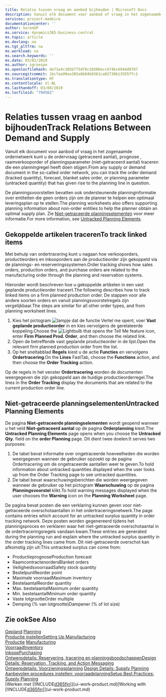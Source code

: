 ```yaml
---
title: Relatie tussen vraag en aanbod bijhouden | Microsoft Docs
description: Vanuit elk document voor aanbod of vraag in het zogenaamde ordernetwerk kunt u de ordervraag (getraceerd aantal), prognose , raamverkooporder of planningsparameter (niet-getraceerd aantal) traceren die een planningregel heeft doen stijgen.
services: project-madeira
documentationcenter: ''
author: SorenGP
ms.service: dynamics365-business-central
ms.topic: article
ms.devlang: na
ms.tgt_pltfrm: na
ms.workload: na
ms.search.keywords: ''
ms.date: 03/01/2019
ms.author: sgroespe
ms.openlocfilehash: de71e4c305b775df8c10306ecc474bc6944d0787
ms.sourcegitcommit: 1bcfaa99ea302e6b84b8361ca02730b135557fc1
ms.translationtype: HT
ms.contentlocale: nl-NL
ms.lasthandoff: 03/08/2019
ms.locfileid: "794562"
---
```

# <a name="track-relations-between-demand-and-supply"></a><span data-ttu-id="10e34-103">Relaties tussen vraag en aanbod bijhouden</span><span class="sxs-lookup"><span data-stu-id="10e34-103">Track Relations Between Demand and Supply</span></span>
<span data-ttu-id="10e34-104">Vanuit elk document voor aanbod of vraag in het zogenaamde ordernetwerk kunt u de ordervraag (getraceerd aantal), prognose , raamverkooporder of planningsparameter (niet-getraceerd aantal) traceren die een planningregel heeft doen stijgen.</span><span class="sxs-lookup"><span data-stu-id="10e34-104">From any supply or demand document in the so-called order network, you can track the order demand (tracked quantity), forecast, blanket sales order, or planning parameter (untracked quantity) that has given rise to the planning line in question.</span></span>

<span data-ttu-id="10e34-105">De planningsvoorstellen bevatten ook ondersteunende planninginformatie over entiteiten die geen orders zijn om de planner te helpen een optimaal leveringsplan op te stellen.</span><span class="sxs-lookup"><span data-stu-id="10e34-105">The planning worksheets also offers supporting planning information about non-order entities to help the planner obtain an optimal supply plan.</span></span> <span data-ttu-id="10e34-106">Zie [Niet-getraceerde planningselementen](production-how-track-demand-supply.md#untracked-planning-elements) voor meer informatie.</span><span class="sxs-lookup"><span data-stu-id="10e34-106">For more information, see [Untracked Planning Elements](production-how-track-demand-supply.md#untracked-planning-elements).</span></span>

## <a name="to-track-linked-items"></a><span data-ttu-id="10e34-107">Gekoppelde artikelen traceren</span><span class="sxs-lookup"><span data-stu-id="10e34-107">To track linked items</span></span>
<span data-ttu-id="10e34-108">Met behulp van ordertracering kunt u nagaan hoe verkooporders, productieorders en inkooporders aan de productieorder zijn gekoppeld via de plannings- en reserveringssystemen.</span><span class="sxs-lookup"><span data-stu-id="10e34-108">Order tracking shows how sales orders, production orders, and purchase orders are related to the manufacturing order through the planning and reservation systems.</span></span>

<span data-ttu-id="10e34-109">Hieronder wordt beschreven hoe u gekoppelde artikelen in een vast geplande productieorder traceert.</span><span class="sxs-lookup"><span data-stu-id="10e34-109">The following describes how to track linked items on a firm planned production order.</span></span> <span data-ttu-id="10e34-110">De stappen voor alle andere soorten orders en vanuit planningsvoorstelregels zijn vergelijkbaar.</span><span class="sxs-lookup"><span data-stu-id="10e34-110">The steps are similar for all other order types, and from planning worksheet lines.</span></span>

1. <span data-ttu-id="10e34-111">Kies het pictogram ![lampje dat de functie Vertel me opent](media/ui-search/search_small.png "Vertel me wat u wilt doen"), voer **Vast geplande productieorder** in en kies vervolgens de gerelateerde koppeling.</span><span class="sxs-lookup"><span data-stu-id="10e34-111">Choose the ![Lightbulb that opens the Tell Me feature](media/ui-search/search_small.png "Tell me what you want to do") icon, enter **Firm Planned Prod. Order**, and then choose the related link.</span></span>
2. <span data-ttu-id="10e34-112">Open de betreffende vast geplande productieorder in de lijst.</span><span class="sxs-lookup"><span data-stu-id="10e34-112">Open the relevant firm planned production order from the list.</span></span>
3. <span data-ttu-id="10e34-113">Op het sneltabblad **Regels** kiest u de actie **Functies** en vervolgens **Ordertracering**.</span><span class="sxs-lookup"><span data-stu-id="10e34-113">On the **Lines** FastTab, choose the **Functions** action, and then choose the **Order Tracking** action.</span></span>

<span data-ttu-id="10e34-114">Op de regels in het venster **Ordertracering** worden de documenten weergegeven die zijn gekoppeld aan de huidige productieorderregel.</span><span class="sxs-lookup"><span data-stu-id="10e34-114">The lines in the **Order Tracking** display the documents that are related to the current production order line.</span></span>

## <a name="untracked-planning-elements"></a><span data-ttu-id="10e34-115">Niet-getraceerde planningselementen</span><span class="sxs-lookup"><span data-stu-id="10e34-115">Untracked Planning Elements</span></span>
<span data-ttu-id="10e34-116">De pagina **Niet-getraceerde planningselementen** wordt geopend wanneer u het veld **Niet-getraceerd aantal** op de pagina **Orderplanning** kiest.</span><span class="sxs-lookup"><span data-stu-id="10e34-116">The **Untracked Planning Elements** page opens when you choose the **Untracked Qty.** field on the **order Planning** page.</span></span> <span data-ttu-id="10e34-117">Dit dient twee doelen:</span><span class="sxs-lookup"><span data-stu-id="10e34-117">It serves two purposes:</span></span>

1. <span data-ttu-id="10e34-118">De tabel bevat informatie over ongetraceerde hoeveelheden die worden weergegeven wanneer de gebruiker opzoekt op de pagina Ordertracering om de ongetraceerde aantallen weer te geven.</span><span class="sxs-lookup"><span data-stu-id="10e34-118">To hold information about untracked quantities displayed when the user looks up from the Order Tracking page to see untracked quantities.</span></span>
2. <span data-ttu-id="10e34-119">De tabel bevat waarschuwingsberichten die worden weergegeven wanneer de gebruiker op het pictogram **Waarschuwing** op de pagina **Planningsvoorstel** klikt.</span><span class="sxs-lookup"><span data-stu-id="10e34-119">To hold warning messages displayed when the user chooses the **Warning** icon on the **Planning Worksheet** page.</span></span>

<span data-ttu-id="10e34-120">De pagina bevat posten die een verklaring kunnen geven voor niet-getraceerde overschotaantallen in het ordertraceringsnetwerk.</span><span class="sxs-lookup"><span data-stu-id="10e34-120">The page contains entries which account for an untracked surplus quantity in order tracking network.</span></span> <span data-ttu-id="10e34-121">Deze posten worden gegenereerd tijdens het planningsproces en verklaren waar het niet-getraceerde overschotaantal in de ordertraceringsregels vandaan kwam.</span><span class="sxs-lookup"><span data-stu-id="10e34-121">These entries are generated during the planning run and explain where the untracked surplus quantity in the order tracking lines came from.</span></span> <span data-ttu-id="10e34-122">Dit niet-getraceerde overschot kan afkomstig zijn uit:</span><span class="sxs-lookup"><span data-stu-id="10e34-122">This untracked surplus can come from:</span></span>

- <span data-ttu-id="10e34-123">Productieprognose</span><span class="sxs-lookup"><span data-stu-id="10e34-123">Production forecast</span></span>
- <span data-ttu-id="10e34-124">Raamcontractenorders</span><span class="sxs-lookup"><span data-stu-id="10e34-124">Blanket orders</span></span>
- <span data-ttu-id="10e34-125">Veiligheidsvoorraad</span><span class="sxs-lookup"><span data-stu-id="10e34-125">Safety stock quantity</span></span>
- <span data-ttu-id="10e34-126">Bestelpunt</span><span class="sxs-lookup"><span data-stu-id="10e34-126">Reorder point</span></span>
- <span data-ttu-id="10e34-127">Maximale voorraad</span><span class="sxs-lookup"><span data-stu-id="10e34-127">Maximum inventory</span></span>
- <span data-ttu-id="10e34-128">Bestelaantal</span><span class="sxs-lookup"><span data-stu-id="10e34-128">Reorder quantity</span></span>
- <span data-ttu-id="10e34-129">Max. bestelaantal</span><span class="sxs-lookup"><span data-stu-id="10e34-129">Maximum order quantity</span></span>
- <span data-ttu-id="10e34-130">Min. bestelaantal</span><span class="sxs-lookup"><span data-stu-id="10e34-130">Minimum order quantity</span></span>
- <span data-ttu-id="10e34-131">Vaste lotgrootte</span><span class="sxs-lookup"><span data-stu-id="10e34-131">Order multiple</span></span>
- <span data-ttu-id="10e34-132">Demping (% van lotgrootte)</span><span class="sxs-lookup"><span data-stu-id="10e34-132">Dampener (% of lot size)</span></span>

## <a name="see-also"></a><span data-ttu-id="10e34-133">Zie ook</span><span class="sxs-lookup"><span data-stu-id="10e34-133">See Also</span></span>  
<span data-ttu-id="10e34-134">[Gepland](production-planning.md) </span><span class="sxs-lookup"><span data-stu-id="10e34-134">[Planning](production-planning.md) </span></span>  
[<span data-ttu-id="10e34-135">Productie instellen</span><span class="sxs-lookup"><span data-stu-id="10e34-135">Setting Up Manufacturing</span></span>](production-configure-production-processes.md)  
<span data-ttu-id="10e34-136">[Productie](production-manage-manufacturing.md)  </span><span class="sxs-lookup"><span data-stu-id="10e34-136">[Manufacturing](production-manage-manufacturing.md)  </span></span>  
[<span data-ttu-id="10e34-137">Voorraad</span><span class="sxs-lookup"><span data-stu-id="10e34-137">Inventory</span></span>](inventory-manage-inventory.md)  
[<span data-ttu-id="10e34-138">Inkoop</span><span class="sxs-lookup"><span data-stu-id="10e34-138">Purchasing</span></span>](purchasing-manage-purchasing.md)  
[<span data-ttu-id="10e34-139">Ontwerpdetails: Reservering, tracering en planningsboodschappen</span><span class="sxs-lookup"><span data-stu-id="10e34-139">Design Details: Reservation, Tracking, and Action Messaging</span></span>](design-details-reservation-order-tracking-and-action-messaging.md)  
<span data-ttu-id="10e34-140">[Ontwerpdetails: Voorzieningsplanning](design-details-supply-planning.md) </span><span class="sxs-lookup"><span data-stu-id="10e34-140">[Design Details: Supply Planning](design-details-supply-planning.md) </span></span>  
[<span data-ttu-id="10e34-141">Aanbevolen procedures instellen: voorraadplanning</span><span class="sxs-lookup"><span data-stu-id="10e34-141">Setup Best Practices: Supply Planning</span></span>](setup-best-practices-supply-planning.md)  
<span data-ttu-id="10e34-142">[Werken met [!INCLUDE[d365fin](includes/d365fin_md.md)]](ui-work-product.md)</span><span class="sxs-lookup"><span data-stu-id="10e34-142">[Working with [!INCLUDE[d365fin](includes/d365fin_md.md)]](ui-work-product.md)</span></span>
